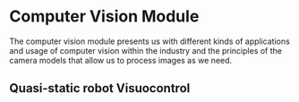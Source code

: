 # Computer Vision Module
  The computer vision module presents us with different kinds of applications and usage of computer vision within the industry and the principles of the camera models that allow us to process images as we need.

## Quasi-static robot Visuocontrol
  


